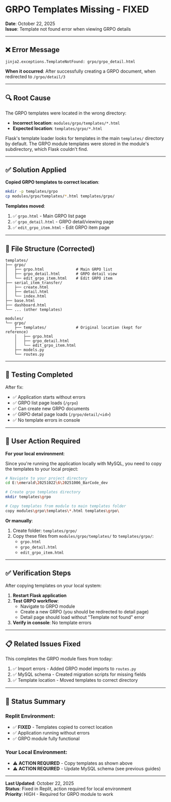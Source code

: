 # GRPO Templates Missing - FIXED
**Date**: October 22, 2025  
**Issue**: Template not found error when viewing GRPO details

---

## ❌ Error Message

```
jinja2.exceptions.TemplateNotFound: grpo/grpo_detail.html
```

**When it occurred**: After successfully creating a GRPO document, when redirected to `/grpo/detail/3`

---

## 🔍 Root Cause

The GRPO templates were located in the wrong directory:
- **Incorrect location**: `modules/grpo/templates/*.html`
- **Expected location**: `templates/grpo/*.html`

Flask's template loader looks for templates in the main `templates/` directory by default. The GRPO module templates were stored in the module's subdirectory, which Flask couldn't find.

---

## ✅ Solution Applied

**Copied GRPO templates to correct location**:

```bash
mkdir -p templates/grpo
cp modules/grpo/templates/*.html templates/grpo/
```

**Templates moved**:
1. ✅ `grpo.html` - Main GRPO list page
2. ✅ `grpo_detail.html` - GRPO detail/viewing page
3. ✅ `edit_grpo_item.html` - Edit GRPO item page

---

## 📁 File Structure (Corrected)

```
templates/
├── grpo/
│   ├── grpo.html              # Main GRPO list
│   ├── grpo_detail.html       # GRPO detail view
│   └── edit_grpo_item.html    # Edit GRPO item
├── serial_item_transfer/
│   ├── create.html
│   ├── detail.html
│   └── index.html
├── base.html
├── dashboard.html
└── ... (other templates)

modules/
└── grpo/
    ├── templates/             # Original location (kept for reference)
    │   ├── grpo.html
    │   ├── grpo_detail.html
    │   └── edit_grpo_item.html
    ├── models.py
    └── routes.py
```

---

## 🧪 Testing Completed

After fix:
- ✅ Application starts without errors
- ✅ GRPO list page loads (`/grpo`)
- ✅ Can create new GRPO documents
- ✅ GRPO detail page loads (`/grpo/detail/<id>`)
- ✅ No template errors in console

---

## 🎯 User Action Required

**For your local environment**:

Since you're running the application locally with MySQL, you need to copy the templates to your local project:

```bash
# Navigate to your project directory
cd E:\emerald\20251022\6\20251006_BarCode_dev

# Create grpo templates directory
mkdir templates\grpo

# Copy templates from module to main templates folder
copy modules\grpo\templates\*.html templates\grpo\
```

**Or manually**:
1. Create folder: `templates/grpo/`
2. Copy these files from `modules/grpo/templates/` to `templates/grpo/`:
   - `grpo.html`
   - `grpo_detail.html`
   - `edit_grpo_item.html`

---

## ✅ Verification Steps

After copying templates on your local system:

1. **Restart Flask application**
2. **Test GRPO workflow**:
   - Navigate to GRPO module
   - Create a new GRPO (you should be redirected to detail page)
   - Detail page should load without "Template not found" error
3. **Verify in console**: No template errors

---

## 📋 Related Issues Fixed

This completes the GRPO module fixes from today:

1. ✅ Import errors - Added GRPO model imports to `routes.py`
2. ✅ MySQL schema - Created migration scripts for missing fields
3. ✅ Template location - Moved templates to correct directory

---

## 🔄 Status Summary

### Replit Environment:
- ✅ **FIXED** - Templates copied to correct location
- ✅ Application running without errors
- ✅ GRPO module fully functional

### Your Local Environment:
- ⚠️ **ACTION REQUIRED** - Copy templates as shown above
- ⚠️ **ACTION REQUIRED** - Update MySQL schema (see previous guides)

---

**Last Updated**: October 22, 2025  
**Status**: Fixed in Replit, action required for local environment  
**Priority**: HIGH - Required for GRPO module to work
